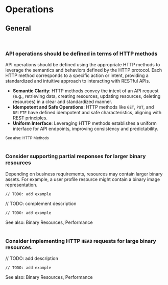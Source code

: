 # Operations


## General
<br>


### API operations should be defined in terms of HTTP methods

API operations should be defined using the appropriate HTTP methods to leverage the semantics and behaviors defined
by the HTTP protocol. Each HTTP method corresponds to a specific action or intent, providing a standardized and 
intuitive approach to interacting with RESTful APIs.

- **Semantic Clarity**: HTTP methods convey the intent of an API request (e.g., retrieving data, creating resources, updating resources, deleting resources) in a clear and standardized manner.
- **Idempotent and Safe Operations**: HTTP methods like `GET`, `PUT`, and `DELETE` have defined idempotent and safe characteristics, aligning with REST principles.
- **Uniform Interface**: Leveraging HTTP methods establishes a uniform interface for API endpoints, improving consistency and predictability.

<sub>See also: HTTP Methods</sub>
<br><br>


### Consider supporting partial responses for larger binary resources

Depending on business requirements, resources may contain larger binary assets. For example, a user profile resource might contain a
binary image representation.

```http
// TODO: add example
```

// TODO: complement description

```http
// TODO: add example
```

See also: Binary Resources, Performance
<br><br>


### Consider implementing HTTP `HEAD` requests for large binary resources.

// TODO: add description

```http
// TODO: add example
```

See also: Binary Resources, Performance
<br><br>
